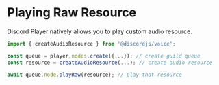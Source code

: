 # Playing Raw Resource

Discord Player natively allows you to play custom audio resource.

```js
import { createAudioResource } from '@discordjs/voice';

const queue = player.nodes.create({...}); // create guild queue
const resource = createAudioResource(...); // create audio resource

await queue.node.playRaw(resource); // play that resource
```